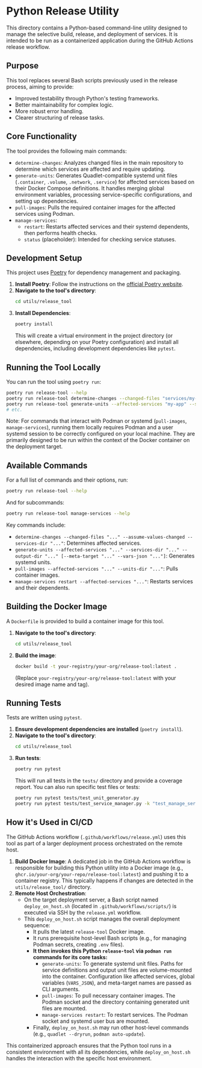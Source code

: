 # Python Release Utility

This directory contains a Python-based command-line utility designed to manage the selective build, release, and deployment of services. It is intended to be run as a containerized application during the GitHub Actions release workflow.

## Purpose

This tool replaces several Bash scripts previously used in the release process, aiming to provide:
- Improved testability through Python's testing frameworks.
- Better maintainability for complex logic.
- More robust error handling.
- Clearer structuring of release tasks.

## Core Functionality

The tool provides the following main commands:

- `determine-changes`: Analyzes changed files in the main repository to determine which services are affected and require updating.
- `generate-units`: Generates Quadlet-compatible systemd unit files (`.container`, `.volume`, `.network`, `.service`) for affected services based on their Docker Compose definitions. It handles merging global environment variables, processing service-specific configurations, and setting up dependencies.
- `pull-images`: Pulls the required container images for the affected services using Podman.
- `manage-services`:
    - `restart`: Restarts affected services and their systemd dependents, then performs health checks.
    - `status` (placeholder): Intended for checking service statuses.

## Development Setup

This project uses [Poetry](https://python-poetry.org/) for dependency management and packaging.

1.  **Install Poetry**: Follow the instructions on the [official Poetry website](https://python-poetry.org/docs/#installation).
2.  **Navigate to the tool's directory**:
    ```bash
    cd utils/release_tool
    ```
3.  **Install Dependencies**:
    ```bash
    poetry install
    ```
    This will create a virtual environment in the project directory (or elsewhere, depending on your Poetry configuration) and install all dependencies, including development dependencies like `pytest`.

## Running the Tool Locally

You can run the tool using `poetry run`:

```bash
poetry run release-tool --help
poetry run release-tool determine-changes --changed-files "services/my-app/some_file.py"
poetry run release-tool generate-units --affected-services "my-app" --services-dir "../../services" --output-dir "./test_output_units" --vars-json "{\"GLOBAL_VAR\":\"global_value\"}"
# etc.
```

Note: For commands that interact with Podman or systemd (`pull-images`, `manage-services`), running them locally requires Podman and a user systemd session to be correctly configured on your local machine. They are primarily designed to be run within the context of the Docker container on the deployment target.

## Available Commands

For a full list of commands and their options, run:
```bash
poetry run release-tool --help
```
And for subcommands:
```bash
poetry run release-tool manage-services --help
```

Key commands include:
- `determine-changes --changed-files "..." --assume-values-changed --services-dir "..."`: Determines affected services.
- `generate-units --affected-services "..." --services-dir "..." --output-dir "..." [--meta-target "..." --vars-json "..."]`: Generates systemd units.
- `pull-images --affected-services "..." --units-dir "..."`: Pulls container images.
- `manage-services restart --affected-services "..."`: Restarts services and their dependents.

## Building the Docker Image

A `Dockerfile` is provided to build a container image for this tool.

1.  **Navigate to the tool's directory**:
    ```bash
    cd utils/release_tool
    ```
2.  **Build the image**:
    ```bash
    docker build -t your-registry/your-org/release-tool:latest .
    ```
    (Replace `your-registry/your-org/release-tool:latest` with your desired image name and tag).

## Running Tests

Tests are written using `pytest`.

1.  **Ensure development dependencies are installed** (`poetry install`).
2.  **Navigate to the tool's directory**:
    ```bash
    cd utils/release_tool
    ```
3.  **Run tests**:
    ```bash
    poetry run pytest
    ```
    This will run all tests in the `tests/` directory and provide a coverage report.
    You can also run specific test files or tests:
    ```bash
    poetry run pytest tests/test_unit_generator.py
    poetry run pytest tests/test_service_manager.py -k "test_manage_services_restart_simple_success"
    ```

## How it's Used in CI/CD

The GitHub Actions workflow (`.github/workflows/release.yml`) uses this tool as part of a larger deployment process orchestrated on the remote host.

1.  **Build Docker Image**: A dedicated job in the GitHub Actions workflow is responsible for building this Python utility into a Docker image (e.g., `ghcr.io/your-org/your-repo/release-tool:latest`) and pushing it to a container registry. This typically happens if changes are detected in the `utils/release_tool/` directory.
2.  **Remote Host Orchestration**:
    *   On the target deployment server, a Bash script named `deploy_on_host.sh` (located in `.github/workflows/scripts/`) is executed via SSH by the `release.yml` workflow.
    *   This `deploy_on_host.sh` script manages the overall deployment sequence:
        *   It pulls the latest `release-tool` Docker image.
        *   It runs prerequisite host-level Bash scripts (e.g., for managing Podman secrets, creating `.env` files).
        *   **It then invokes this Python `release-tool` via `podman run` commands for its core tasks:**
            *   `generate-units`: To generate systemd unit files. Paths for service definitions and output unit files are volume-mounted into the container. Configuration like affected services, global variables (`VARS_JSON`), and meta-target names are passed as CLI arguments.
            *   `pull-images`: To pull necessary container images. The Podman socket and the directory containing generated unit files are mounted.
            *   `manage-services restart`: To restart services. The Podman socket and systemd user bus are mounted.
        *   Finally, `deploy_on_host.sh` may run other host-level commands (e.g., `quadlet --dryrun`, `podman auto-update`).

This containerized approach ensures that the Python tool runs in a consistent environment with all its dependencies, while `deploy_on_host.sh` handles the interaction with the specific host environment.
```
